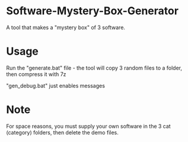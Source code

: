 # Software-Mystery-Box-Generator
A tool that makes a "mystery box" of 3 software.

# Usage
Run the "generate.bat" file - the tool will copy 3 random files to a folder, then compress it with 7z

"gen_debug.bat" just enables messages

# Note
For space reasons, you must supply your own software in the 3 cat (category) folders, then delete the demo files.

